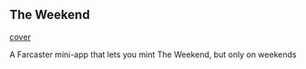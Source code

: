 ## The Weekend

[cover](https://theweeknd.lol/og.png)

A Farcaster mini-app that lets you mint The Weekend, but only on weekends
